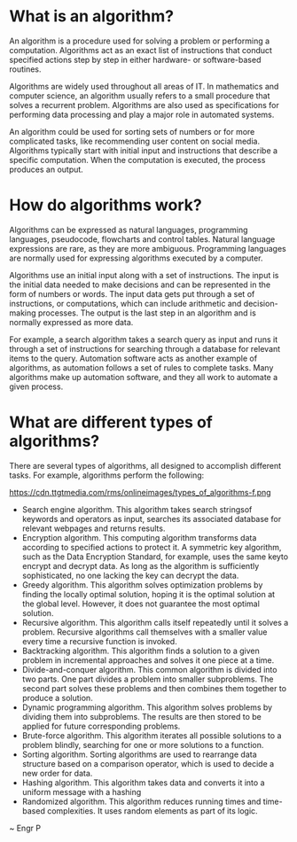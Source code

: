 # What is an algorithm?
An algorithm is a procedure used for solving a problem or performing a computation. Algorithms act as an exact list of instructions that conduct specified actions step by step in either hardware- or software-based routines.

Algorithms are widely used throughout all areas of IT. In mathematics and computer science, an algorithm usually refers to a small procedure that solves a recurrent problem. Algorithms are also used as specifications for performing data processing and play a major role in automated systems.

An algorithm could be used for sorting sets of numbers or for more complicated tasks, like recommending user content on social media. Algorithms typically start with initial input and instructions that describe a specific computation. When the computation is executed, the process produces an output.

# How do algorithms work?
Algorithms can be expressed as natural languages, programming languages, pseudocode, flowcharts and control tables. Natural language expressions are rare, as they are more ambiguous. Programming languages are normally used for expressing algorithms executed by a computer.

Algorithms use an initial input along with a set of instructions. The input is the initial data needed to make decisions and can be represented in the form of numbers or words. The input data gets put through a set of instructions, or computations, which can include arithmetic and decision-making processes. The output is the last step in an algorithm and is normally expressed as more data.

For example, a search algorithm takes a search query as input and runs it through a set of instructions for searching through a database for relevant items to the query. Automation software acts as another example of algorithms, as automation follows a set of rules to complete tasks. Many algorithms make up automation software, and they all work to automate a given process.

# What are different types of algorithms?
There are several types of algorithms, all designed to accomplish different tasks. For example, algorithms perform the following:

https://cdn.ttgtmedia.com/rms/onlineimages/types_of_algorithms-f.png

- Search engine algorithm. This algorithm takes search stringsof keywords and operators as input, searches its associated database for relevant webpages and returns results.
- Encryption algorithm. This computing algorithm transforms data according to specified actions to protect it. A symmetric key algorithm, such as the Data Encryption Standard, for example, uses the same keyto encrypt and decrypt data. As long as the algorithm is sufficiently sophisticated, no one lacking the key can decrypt the data.
- Greedy algorithm. This algorithm solves optimization problems by finding the locally optimal solution, hoping it is the optimal solution at the global level. However, it does not guarantee the most optimal solution.
- Recursive algorithm. This algorithm calls itself repeatedly until it solves a problem. Recursive algorithms call themselves with a smaller value every time a recursive function is invoked.
- Backtracking algorithm. This algorithm finds a solution to a given problem in incremental approaches and solves it one piece at a time.
- Divide-and-conquer algorithm. This common algorithm is divided into two parts. One part divides a problem into smaller subproblems. The second part solves these problems and then combines them together to produce a solution.
- Dynamic programming algorithm. This algorithm solves problems by dividing them into subproblems. The results are then stored to be applied for future corresponding problems.
- Brute-force algorithm. This algorithm iterates all possible solutions to a problem blindly, searching for one or more solutions to a function.
- Sorting algorithm. Sorting algorithms are used to rearrange data structure based on a comparison operator, which is used to decide a new order for data.
- Hashing algorithm. This algorithm takes data and converts it into a uniform message with a hashing
- Randomized algorithm. This algorithm reduces running times and time-based complexities. It uses random elements as part of its logic.

~ Engr P
